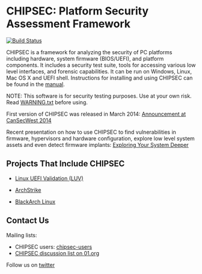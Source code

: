 CHIPSEC: Platform Security Assessment Framework
===============================================

[![Build Status](https://travis-ci.org/chipsec/chipsec.svg?branch=master)](https://travis-ci.org/chipsec/chipsec)

CHIPSEC is a framework for analyzing the security of PC platforms including hardware, system firmware (BIOS/UEFI), and platform components. It includes a security test suite, tools for accessing various low level interfaces, and forensic capabilities. It can be run on Windows, Linux, Mac OS X and UEFI shell. Instructions for installing and using CHIPSEC can be found in the [manual](chipsec-manual.pdf).

NOTE: This software is for security testing purposes. Use at your own risk. Read [WARNING.txt](chipsec/WARNING.txt) before using.

First version of CHIPSEC was released in March 2014:
[Announcement at CanSecWest 2014](https://cansecwest.com/slides/2014/Platform%20Firmware%20Security%20Assessment%20wCHIPSEC-csw14-final.pdf)

Recent presentation on how to use CHIPSEC to find vulnerabilities in firmware, hypervisors and hardware configuration, explore low level system assets and even detect firmware implants:
[Exploring Your System Deeper](https://www.slideshare.net/CanSecWest/csw2017-bazhaniuk-exploringyoursystemdeeperupdated)

Projects That Include CHIPSEC
-----------------------------

 * [Linux UEFI Validation (LUV)](https://01.org/linux-uefi-validation)
 
 * [ArchStrike](https://archstrike.org)
 
 * [BlackArch Linux](https://www.blackarch.org/index.html)

Contact Us
----------

Mailing lists:

 * CHIPSEC users: [chipsec-users](https://groups.google.com/forum/#!forum/chipsec-users)
 * [CHIPSEC discussion list on 01.org](https://lists.01.org/mailman/listinfo/chipsec)

Follow us on [twitter](https://twitter.com/CHIPSEC)

